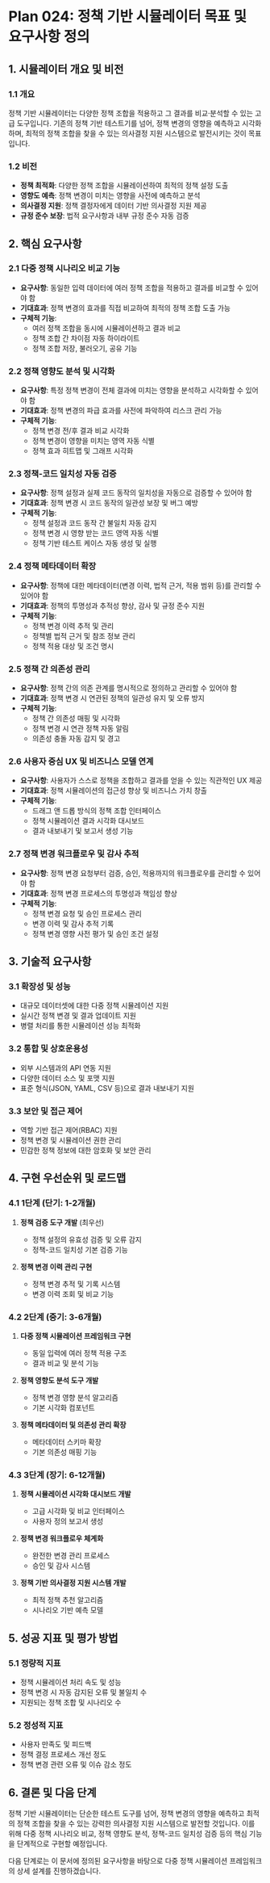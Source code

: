 # Plan 024: 정책 기반 시뮬레이터 목표 및 요구사항 정의

## 1. 시뮬레이터 개요 및 비전

### 1.1 개요
정책 기반 시뮬레이터는 다양한 정책 조합을 적용하고 그 결과를 비교·분석할 수 있는 고급 도구입니다. 기존의 정책 기반 테스트기를 넘어, 정책 변경의 영향을 예측하고 시각화하며, 최적의 정책 조합을 찾을 수 있는 의사결정 지원 시스템으로 발전시키는 것이 목표입니다.

### 1.2 비전
- **정책 최적화**: 다양한 정책 조합을 시뮬레이션하여 최적의 정책 설정 도출
- **영향도 예측**: 정책 변경이 미치는 영향을 사전에 예측하고 분석
- **의사결정 지원**: 정책 결정자에게 데이터 기반 의사결정 지원 제공
- **규정 준수 보장**: 법적 요구사항과 내부 규정 준수 자동 검증

## 2. 핵심 요구사항

### 2.1 다중 정책 시나리오 비교 기능
- **요구사항**: 동일한 입력 데이터에 여러 정책 조합을 적용하고 결과를 비교할 수 있어야 함
- **기대효과**: 정책 변경의 효과를 직접 비교하여 최적의 정책 조합 도출 가능
- **구체적 기능**:
  - 여러 정책 조합을 동시에 시뮬레이션하고 결과 비교
  - 정책 조합 간 차이점 자동 하이라이트
  - 정책 조합 저장, 불러오기, 공유 기능

### 2.2 정책 영향도 분석 및 시각화
- **요구사항**: 특정 정책 변경이 전체 결과에 미치는 영향을 분석하고 시각화할 수 있어야 함
- **기대효과**: 정책 변경의 파급 효과를 사전에 파악하여 리스크 관리 가능
- **구체적 기능**:
  - 정책 변경 전/후 결과 비교 시각화
  - 정책 변경이 영향을 미치는 영역 자동 식별
  - 정책 효과 히트맵 및 그래프 시각화

### 2.3 정책-코드 일치성 자동 검증
- **요구사항**: 정책 설정과 실제 코드 동작의 일치성을 자동으로 검증할 수 있어야 함
- **기대효과**: 정책 변경 시 코드 동작의 일관성 보장 및 버그 예방
- **구체적 기능**:
  - 정책 설정과 코드 동작 간 불일치 자동 감지
  - 정책 변경 시 영향 받는 코드 영역 자동 식별
  - 정책 기반 테스트 케이스 자동 생성 및 실행

### 2.4 정책 메타데이터 확장
- **요구사항**: 정책에 대한 메타데이터(변경 이력, 법적 근거, 적용 범위 등)를 관리할 수 있어야 함
- **기대효과**: 정책의 투명성과 추적성 향상, 감사 및 규정 준수 지원
- **구체적 기능**:
  - 정책 변경 이력 추적 및 관리
  - 정책별 법적 근거 및 참조 정보 관리
  - 정책 적용 대상 및 조건 명시

### 2.5 정책 간 의존성 관리
- **요구사항**: 정책 간의 의존 관계를 명시적으로 정의하고 관리할 수 있어야 함
- **기대효과**: 정책 변경 시 연관된 정책의 일관성 유지 및 오류 방지
- **구체적 기능**:
  - 정책 간 의존성 매핑 및 시각화
  - 정책 변경 시 연관 정책 자동 알림
  - 의존성 충돌 자동 감지 및 경고

### 2.6 사용자 중심 UX 및 비즈니스 모델 연계
- **요구사항**: 사용자가 스스로 정책을 조합하고 결과를 얻을 수 있는 직관적인 UX 제공
- **기대효과**: 정책 시뮬레이션의 접근성 향상 및 비즈니스 가치 창출
- **구체적 기능**:
  - 드래그 앤 드롭 방식의 정책 조합 인터페이스
  - 정책 시뮬레이션 결과 시각화 대시보드
  - 결과 내보내기 및 보고서 생성 기능

### 2.7 정책 변경 워크플로우 및 감사 추적
- **요구사항**: 정책 변경 요청부터 검증, 승인, 적용까지의 워크플로우를 관리할 수 있어야 함
- **기대효과**: 정책 변경 프로세스의 투명성과 책임성 향상
- **구체적 기능**:
  - 정책 변경 요청 및 승인 프로세스 관리
  - 변경 이력 및 감사 추적 기록
  - 정책 변경 영향 사전 평가 및 승인 조건 설정

## 3. 기술적 요구사항

### 3.1 확장성 및 성능
- 대규모 데이터셋에 대한 다중 정책 시뮬레이션 지원
- 실시간 정책 변경 및 결과 업데이트 지원
- 병렬 처리를 통한 시뮬레이션 성능 최적화

### 3.2 통합 및 상호운용성
- 외부 시스템과의 API 연동 지원
- 다양한 데이터 소스 및 포맷 지원
- 표준 형식(JSON, YAML, CSV 등)으로 결과 내보내기 지원

### 3.3 보안 및 접근 제어
- 역할 기반 접근 제어(RBAC) 지원
- 정책 변경 및 시뮬레이션 권한 관리
- 민감한 정책 정보에 대한 암호화 및 보안 관리

## 4. 구현 우선순위 및 로드맵

### 4.1 1단계 (단기: 1-2개월)
1. **정책 검증 도구 개발** (최우선)
   - 정책 설정의 유효성 검증 및 오류 감지
   - 정책-코드 일치성 기본 검증 기능

2. **정책 변경 이력 관리 구현**
   - 정책 변경 추적 및 기록 시스템
   - 변경 이력 조회 및 비교 기능

### 4.2 2단계 (중기: 3-6개월)
1. **다중 정책 시뮬레이션 프레임워크 구현**
   - 동일 입력에 여러 정책 적용 구조
   - 결과 비교 및 분석 기능

2. **정책 영향도 분석 도구 개발**
   - 정책 변경 영향 분석 알고리즘
   - 기본 시각화 컴포넌트

3. **정책 메타데이터 및 의존성 관리 확장**
   - 메타데이터 스키마 확장
   - 기본 의존성 매핑 기능

### 4.3 3단계 (장기: 6-12개월)
1. **정책 시뮬레이션 시각화 대시보드 개발**
   - 고급 시각화 및 비교 인터페이스
   - 사용자 정의 보고서 생성

2. **정책 변경 워크플로우 체계화**
   - 완전한 변경 관리 프로세스
   - 승인 및 감사 시스템

3. **정책 기반 의사결정 지원 시스템 개발**
   - 최적 정책 추천 알고리즘
   - 시나리오 기반 예측 모델

## 5. 성공 지표 및 평가 방법

### 5.1 정량적 지표
- 정책 시뮬레이션 처리 속도 및 성능
- 정책 변경 시 자동 감지된 오류 및 불일치 수
- 지원되는 정책 조합 및 시나리오 수

### 5.2 정성적 지표
- 사용자 만족도 및 피드백
- 정책 결정 프로세스 개선 정도
- 정책 변경 관련 오류 및 이슈 감소 정도

## 6. 결론 및 다음 단계

정책 기반 시뮬레이터는 단순한 테스트 도구를 넘어, 정책 변경의 영향을 예측하고 최적의 정책 조합을 찾을 수 있는 강력한 의사결정 지원 시스템으로 발전할 것입니다. 이를 위해 다중 정책 시나리오 비교, 정책 영향도 분석, 정책-코드 일치성 검증 등의 핵심 기능을 단계적으로 구현할 예정입니다.

다음 단계로는 이 문서에 정의된 요구사항을 바탕으로 다중 정책 시뮬레이션 프레임워크의 상세 설계를 진행하겠습니다.
